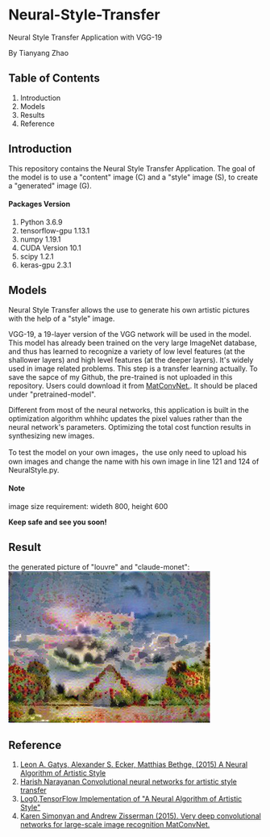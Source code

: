 # Neural-Style-Transfer
Neural Style Transfer Application with VGG-19

By Tianyang Zhao

## Table of Contents
1. Introduction
2. Models
3. Results
4. Reference

## Introduction
This repository contains the Neural Style Transfer Application. The goal of the model is to use a "content" image (C) and a "style" image (S), to create a "generated" image (G).

#### Packages Version
1. Python 3.6.9 
2. tensorflow-gpu 1.13.1
3. numpy 1.19.1
4. CUDA Version 10.1
5. scipy 1.2.1
6. keras-gpu 2.3.1


## Models
Neural Style Transfer allows the use to generate his own artistic pictures with the help of a "style" image. 

VGG-19, a 19-layer version of the VGG network will be used in the model. This model has already been trained on the very large ImageNet database, and thus has learned to recognize a variety of low level features (at the shallower layers) and high level features (at the deeper layers). It's widely used in image related problems. This step is a transfer learning actually. To save the sapce of my Github, the pre-trained is not uploaded in this repository. Users could download it from [MatConvNet.](https://www.vlfeat.org/matconvnet/pretrained/). It should be placed under "pretrained-model".

Different from most of the neural networks, this application is built in the optimization algorithm whhihc updates the pixel values rather than the neural network's parameters. Optimizing the total cost function results in synthesizing new images.


To test the model on your own images，the use only need to upload his own images and change the name with his own image in line 121 and 124 of NeuralStyle.py.

#### Note
image size requirement: wideth 800, height 600

**Keep safe and see you soon!**

## Result

the generated picture of "louvre" and "claude-monet":
![image](https://github.com/berlintofind/Neural-Style-Transfer/blob/main/output/generated_image.jpg)

## Reference
1. [Leon A. Gatys, Alexander S. Ecker, Matthias Bethge, (2015) A Neural Algorithm of Artistic Style](https://arxiv.org/abs/1508.06576)
2. [Harish Narayanan Convolutional neural networks for artistic style transfer](https://harishnarayanan.org/writing/artistic-style-transfer/)
3. [Log0,TensorFlow Implementation of "A Neural Algorithm of Artistic Style"](http://www.chioka.in/tensorflow-implementation-neural-algorithm-of-artistic-style)
4. [Karen Simonyan and Andrew Zisserman (2015). Very deep convolutional networks for large-scale image recognition MatConvNet.](https://arxiv.org/pdf/1409.1556.pdf)
